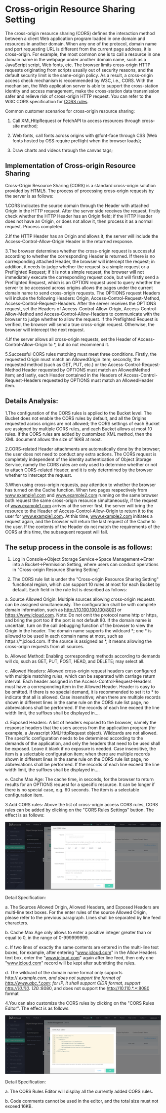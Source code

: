 # Cross-origin Resource Sharing Setting

The cross-origin resource sharing (CORS) defines the interaction method between a client Web application program loaded in one domain and resources in another domain. When any one of the protocol, domain name and port requesting URL is different from the current page address, it is cross-origin. For example, the most common one is to call a resource in one domain name in the webpage under another domain name, such as a JavaScript script, Web fonts, etc. The browser limits cross-origin HTTP requests originating from scripts usually out of security reasons, and the default security limit is the same-origin policy. As a result, a cross-origin access check mechanism is recommended by W3C, i.e., CORS. With the mechanism, the Web application server is able to support the cross-station identity and access management, make the cross-station data transmission safer and relieve risk of cross-origin HTTP request. You can refer to the W3C CORS specification for [CORS rules](https://www.w3.org/TR/cors/).

Common customer scenarios for cross-origin resource sharing:

1. Call XMLHttpRequest or FetchAPI to access resources through cross-site method;

2. Web fonts, call fonts across origins with @font-face through CSS (Web fonts hosted by OSS require preflight when the browser loads);

3. Draw charts and videos through the canvas tags;

## Implementation of Cross-origin Resource Sharing

Cross-Origin Resource Sharing (CORS) is a standard cross-origin solution provided by HTML5. The process of processing cross-origin requests by the server is as follows:

1.CORS indicates the source domain through the Header with attached Origin in the HTTP request. After the server side receives the request, firstly check whether the HTTP Header has an Origin field; if the HTTP Header does not have an Origin, or does not allow it, then process it as a normal request. Process completed.

2.If the HTTP Header has an Origin and allows it, the server will include the Access-Control-Allow-Origin Header in the returned response.

3.The browser determines whether the cross-origin request is successful according to whether the corresponding Header is returned. If there is no corresponding attached Header, the browser will intercept the request; in addition, it needs to judge whether the request is a simple request or a Preflighted Request; if it is not a simple request, the browser will not immediately execute the corresponding request code, but will firstly send a Preflighted Request, which is an OPTION request used to query whether the server to be accessed across origins allows the pages under the current domain name to send cross-origin requests. The OPTIONS request Headers will include the following Headers: Origin, Access-Control-Request-Method, Access-Control-Request-Headers. After the server receives the OPTIONS request, set the Headers of Access-Control-Allow-Origin, Access-Control-Allow-Method and Access-Control-Allow-Headers to communicate with the browser to judge whether to allow the request. If the Preflighted Request is verified, the browser will send a true cross-origin request. Otherwise, the browser will intercept the next request.

4.If the server allows all cross-origin requests, set the Header of Access-Control-Allow-Origin to *, but do not recommend it.

5.Successful CORS rules matching must meet three conditions. Firstly, the requested Origin must match an AllowedOrigin item; secondly, the requested method (such as GET, PUT, etc.) or the Access-Control-Request-Method Header requested by OPTIONS must match an AllowedMethod item; and lastly, each Header contained in the Headers of Access-Control-Request-Headers requested by OPTIONS must match an AllowedHeader item.

## Details Analysis:

1.The configuration of the CORS rules is applied to the Bucket level. The Bucket does not enable the CORS rules by default, and all the Origins requested across origins are not allowed; the CORS settings of each Bucket are assigned by multiple CORS rules, and each Bucket allows at most 10 rules. If the CORS rules are added by customized XML method, then the XML document allows the size of 16KB at most.

2.CORS-related Header attachments are automatically done by the browser; the user does not need to conduct any extra actions. The CORS request is completely independent of the identity authentication of Object Storage Service, namely the CORS rules are only used to determine whether or not to attach CORS-related Header, and it is only determined by the browser whether to intercept the request.

3.When using cross-origin requests, pay attention to whether the browser has turned on the Cache function. When two pages respectively from www.example1.com and www.example2.com running on the same browser both request the same cross-origin resource simultaneously, if the request of www.example1.com arrives at the server first, the server will bring the resource to the Header of Access-Control-Allow-Origin to return it to the user for www.example1.com. At this time, www.example2.com initiates a request again, and the browser will return the last request of the Cache to the user. If the contents of the Header do not match the requirements of the CORS at this time, the subsequent request will fail.

## The setup process in the console is as follows:

1. Log in Console->Object Storage Service->Space Management->Enter into a Bucket->Permission Setting, where users can conduct operations in "Cross-origin Resource Sharing Setting".

2. The CORS rule list is under the "Cross-origin Resource Sharing Setting" functional region, which can support 10 rules at most for each Bucket by default. Each field in the rule list is described as follows:

a. Source Allowed Origin: Multiple sources allowing cross-origin requests can be assigned simultaneously. The configuration shall be with complete domain information, such as http://10.100.100.100:8001 or https://www.jcloud.com. Note: Do not omit the protocol name http or https, and bring the port too if the port is not default 80. If the domain name is uncertain, turn on the call debugging function of the browser to view the Origin in the header. The domain name supports the wildcard \*; one * is allowed to be used in each domain name at most, such as https://\*.jcloud.com. If the source is assigned as \*, it means allowing the cross-origin requests from all sources.

b. Allowed Method: Enabling corresponding methods according to demands will do, such as GET, PUT, POST, HEAD, and DELETE; may select all.

c. Allowed Headers: Allowed cross-origin request headers can configured with multiple matching rules, which can be separated with carriage return interval. Each header assigned in the Access-Control-Request-Headers must have a corresponding item in the Allowed Header. Header is easy to be omitted. If there is no special demand, it is recommended to set it to * to indicate that all is allowed. Case insensitive; when there are multiple records shown in different lines in the same rule on the CORS rule list page, no abbreviations shall be performed. If the records of each line exceed the line width limit, the suffixes shall be displayed in....

d. Exposed Headers: A list of headers exposed to the browser, namely the response headers that the users access from the application program (for example, a Javascript XMLHttpRequest object). Wildcards are not allowed. The specific configuration needs to be determined according to the demands of the application, and only the headers that need to be used shall be exposed. Leave it blank if no exposure is needed. Case insensitive, the item is a selectable configuration item; when there are multiple records shown in different lines in the same rule on the CORS rule list page, no abbreviations shall be performed. If the records of each line exceed the line width limit, the suffixes shall be displayed in....

e. Cache Max Age: The cache time, in seconds, for the browser to return results for an OPTIONS request for a specific resource. It can be longer if there is no special case, e.g. 60 seconds. The item is a selectable configuration item.

3.Add CORS rules: Above the list of cross-origin access CORS rules, CORS rules can be added by clicking on the "CORS Rules Settings" button. The effect is as follows:

![添加CORS规则](../../../../../image/Object-Storage-Service/OSS-038.png)

Detail Specification:

a. The Sources Allowed Origin, Allowed Headers, and Exposed Headers are multi-line text boxes. For the enter rules of the source Allowed Origin, please refer to the previous paragraph. Lines shall be separated by line feed characters.

b. Cache Max Age only allows to enter a positive integer greater than or equal to 0, in the range of 0-999999999.

c. If two lines of exactly the same contents are entered in the multi-line text boxes, for example, after entering "www.jcloud.com" in the Allow Headers text box, enter the "www.jcloud.com" again after line feed, then only one "www.jcloud.com" record will be kept after submitting the rules.

d. The wildcard of the domain name format only supports http://*.example.com, and does not support the format of http://www.abc.*.com; for IP, it shall support CIDR format, support http://10.110. 120.*:8080, and does not support the http://10.110.*.*:8080 format

4.You can also customize the CORS rules by clicking on the "CORS Rules Editor". The effect is as follows:

![添加CORS规则](../../../../../image/Object-Storage-Service/OSS-039.png)

Detail Specification:

a. The CORS Rules Editor will display all the currently added CORS rules.

b. Code comments cannot be used in the editor, and the total size must not exceed 16KB.
